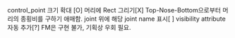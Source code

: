 control_point 크기 확대 [O]
머리에 Rect 그리기[X] Top-Nose-Bottom으로부터 머리의 종횡비를 구하기 애매함.
joint 위에 해당 joint name 표시[ ]
visibility attribute 자동 추가[?] FM은 구현 불가, 기획상 우회 필요.
